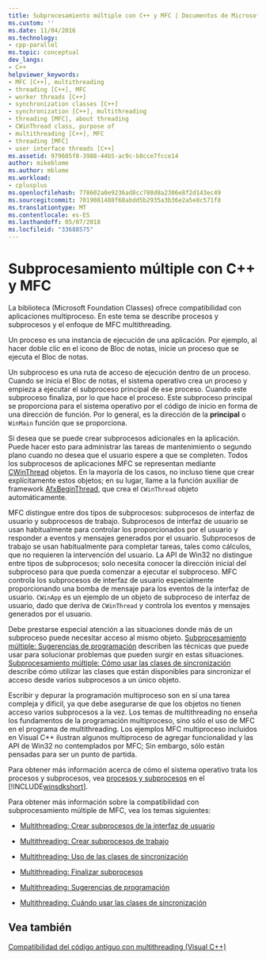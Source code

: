 ```yaml
---
title: Subprocesamiento múltiple con C++ y MFC | Documentos de Microsoft
ms.custom: ''
ms.date: 11/04/2016
ms.technology:
- cpp-parallel
ms.topic: conceptual
dev_langs:
- C++
helpviewer_keywords:
- MFC [C++], multithreading
- threading [C++], MFC
- worker threads [C++]
- synchronization classes [C++]
- synchronization [C++], multithreading
- threading [MFC], about threading
- CWinThread class, purpose of
- multithreading [C++], MFC
- threading [MFC]
- user interface threads [C++]
ms.assetid: 979605f8-3988-44b5-ac9c-b8cce7fcce14
author: mikeblome
ms.author: mblome
ms.workload:
- cplusplus
ms.openlocfilehash: 778602a0e9236ad8cc788d8a2306e8f2d143ec49
ms.sourcegitcommit: 7019081488f68abdd5b2935a3b36e2a5e8c571f8
ms.translationtype: MT
ms.contentlocale: es-ES
ms.lasthandoff: 05/07/2018
ms.locfileid: "33688575"
---
```

# <a name="multithreading-with-c-and-mfc"></a>Subprocesamiento múltiple con C++ y MFC
La biblioteca (Microsoft Foundation Classes) ofrece compatibilidad con aplicaciones multiproceso. En este tema se describe procesos y subprocesos y el enfoque de MFC multithreading.  
  
 Un proceso es una instancia de ejecución de una aplicación. Por ejemplo, al hacer doble clic en el icono de Bloc de notas, inicie un proceso que se ejecuta el Bloc de notas.  
  
 Un subproceso es una ruta de acceso de ejecución dentro de un proceso. Cuando se inicia el Bloc de notas, el sistema operativo crea un proceso y empieza a ejecutar el subproceso principal de ese proceso. Cuando este subproceso finaliza, por lo que hace el proceso. Este subproceso principal se proporciona para el sistema operativo por el código de inicio en forma de una dirección de función. Por lo general, es la dirección de la **principal** o `WinMain` función que se proporciona.  
  
 Si desea que se puede crear subprocesos adicionales en la aplicación. Puede hacer esto para administrar las tareas de mantenimiento o segundo plano cuando no desea que el usuario espere a que se completen. Todos los subprocesos de aplicaciones MFC se representan mediante [CWinThread](../mfc/reference/cwinthread-class.md) objetos. En la mayoría de los casos, no incluso tiene que crear explícitamente estos objetos; en su lugar, llame a la función auxiliar de framework [AfxBeginThread](../mfc/reference/application-information-and-management.md#afxbeginthread), que crea el `CWinThread` objeto automáticamente.  
  
 MFC distingue entre dos tipos de subprocesos: subprocesos de interfaz de usuario y subprocesos de trabajo. Subprocesos de interfaz de usuario se usan habitualmente para controlar los proporcionados por el usuario y responder a eventos y mensajes generados por el usuario. Subprocesos de trabajo se usan habitualmente para completar tareas, tales como cálculos, que no requieren la intervención del usuario. La API de Win32 no distingue entre tipos de subprocesos; solo necesita conocer la dirección inicial del subproceso para que pueda comenzar a ejecutar el subproceso. MFC controla los subprocesos de interfaz de usuario especialmente proporcionando una bomba de mensaje para los eventos de la interfaz de usuario. `CWinApp` es un ejemplo de un objeto de subproceso de interfaz de usuario, dado que deriva de `CWinThread` y controla los eventos y mensajes generados por el usuario.  
  
 Debe prestarse especial atención a las situaciones donde más de un subproceso puede necesitar acceso al mismo objeto. [Subprocesamiento múltiple: Sugerencias de programación](../parallel/multithreading-programming-tips.md) describen las técnicas que puede usar para solucionar problemas que pueden surgir en estas situaciones. [Subprocesamiento múltiple: Cómo usar las clases de sincronización](../parallel/multithreading-how-to-use-the-synchronization-classes.md) describe cómo utilizar las clases que están disponibles para sincronizar el acceso desde varios subprocesos a un único objeto.  
  
 Escribir y depurar la programación multiproceso son en sí una tarea compleja y difícil, ya que debe asegurarse de que los objetos no tienen acceso varios subprocesos a la vez. Los temas de multithreading no enseña los fundamentos de la programación multiproceso, sino sólo el uso de MFC en el programa de multithreading. Los ejemplos MFC multiproceso incluidos en Visual C++ ilustran algunos multiproceso de agregar funcionalidad y las API de Win32 no contemplados por MFC; Sin embargo, sólo están pensadas para ser un punto de partida.  
  
 Para obtener más información acerca de cómo el sistema operativo trata los procesos y subprocesos, vea [procesos y subprocesos](http://msdn.microsoft.com/library/windows/desktop/ms684841) en el [!INCLUDE[winsdkshort](../atl-mfc-shared/reference/includes/winsdkshort_md.md)].  
  
 Para obtener más información sobre la compatibilidad con subprocesamiento múltiple de MFC, vea los temas siguientes:  
  
-   [Multithreading: Crear subprocesos de la interfaz de usuario](../parallel/multithreading-creating-user-interface-threads.md)  
  
-   [Multithreading: Crear subprocesos de trabajo](../parallel/multithreading-creating-worker-threads.md)  
  
-   [Multithreading: Uso de las clases de sincronización](../parallel/multithreading-how-to-use-the-synchronization-classes.md)  
  
-   [Multithreading: Finalizar subprocesos](../parallel/multithreading-terminating-threads.md)  
  
-   [Multithreading: Sugerencias de programación](../parallel/multithreading-programming-tips.md)  
  
-   [Multithreading: Cuándo usar las clases de sincronización](../parallel/multithreading-when-to-use-the-synchronization-classes.md)  
  
## <a name="see-also"></a>Vea también  
 [Compatibilidad del código antiguo con multithreading (Visual C++)](../parallel/multithreading-support-for-older-code-visual-cpp.md)